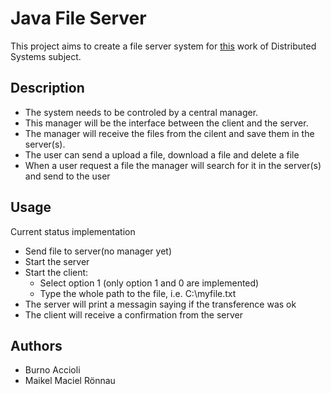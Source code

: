 # Java File Server

This project aims to create a file server system for [this](https://github.com/selatotal/SistemasDistribuidos/blob/master/Trabalhos/201701/README.md) work of Distributed Systems subject.

## Description
- The system needs to be controled by a central manager. 
- This manager will be the interface between the client and the server. 
- The manager will receive the files from the cilent and save them in the server(s).
- The user can send a upload a file, download a file and delete a file
- When a user request a file the manager will search for it in the server(s) and send to the user

## Usage

Current status implementation
 - Send file to server(no manager yet)
 - Start the server
 - Start the client:
   - Select option 1 (only option 1 and 0 are implemented)
   - Type the whole path to the file, i.e. C:\myfile.txt
 - The server will print a messagin saying if the transference was ok
 - The client will receive a confirmation from the server

## Authors
- Burno Accioli
- Maikel Maciel Rönnau
